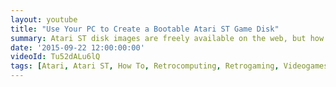 ```yaml
---
layout: youtube
title: "Use Your PC to Create a Bootable Atari ST Game Disk"
summary: Atari ST disk images are freely available on the web, but how can you play these games on physical ST hardware?
date: '2015-09-22 12:00:00:00'
videoId: Tu52dALu6lQ
tags: [Atari, Atari ST, How To, Retrocomputing, Retrogaming, Videogames, Videos]
---
```

